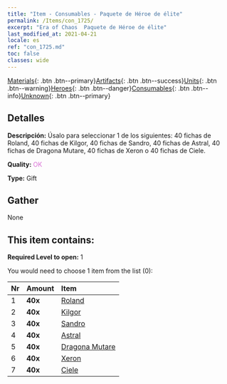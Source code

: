 ```yaml
---
title: "Item - Consumables - Paquete de Héroe de élite"
permalink: /Items/con_1725/
excerpt: "Era of Chaos  Paquete de Héroe de élite"
last_modified_at: 2021-04-21
locale: es
ref: "con_1725.md"
toc: false
classes: wide
---
```

 [Materials](/es/Items/){: .btn .btn--primary}[Artifacts](/es/Items/Artifacts/){: .btn .btn--success}[Units](/es/Items/Units/){: .btn .btn--warning}[Heroes](/es/Items/Heroes/){: .btn .btn--danger}[Consumables](/es/Items/Consumables/){: .btn .btn--info}[Unknown](/es/Items/Unknown/){: .btn .btn--primary}

## Detalles
 **Descripción:** Úsalo para seleccionar 1 de los siguientes: 40 fichas de Roland, 40 fichas de Kilgor, 40 fichas de Sandro, 40 fichas de Astral, 40 fichas de Dragona Mutare, 40 fichas de Xeron o 40 fichas de Ciele.

 **Quality:** <span style="color: #DA70D6">OK</span>

 **Type:** Gift

## Gather

  None

## This item contains:

 **Required Level to open:** 1

 You would need to choose 1 item from the list (0):

  | Nr | Amount |     Item    |
  |:---|:-------|:------------|
  | 1 |  **40x** | [Roland](/es/Items/her_362/) |  | 
  | 2 |  **40x** | [Kilgor](/es/Items/her_374/) |  | 
  | 3 |  **40x** | [Sandro](/es/Items/her_371/) |  | 
  | 4 |  **40x** | [Astral](/es/Items/her_388/) |  | 
  | 5 |  **40x** | [Dragona Mutare](/es/Items/her_390/) |  | 
  | 6 |  **40x** | [Xeron](/es/Items/her_383/) |  | 
  | 7 |  **40x** | [Ciele](/es/Items/her_382/) |  | 
